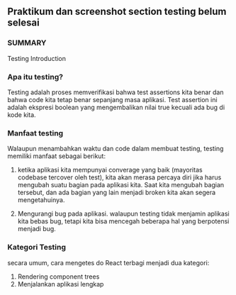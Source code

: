 ## Praktikum dan screenshot section testing belum selesai

### SUMMARY

Testing Introduction

### Apa itu testing?

Testing adalah proses memverifikasi bahwa test assertions kita benar dan bahwa code kita tetap benar sepanjang masa aplikasi. Test assertion ini adalah ekspresi boolean yang mengembalikan nilai true kecuali ada bug di kode kita.

### Manfaat testing

Walaupun menambahkan waktu dan code dalam membuat testing, testing memiliki manfaat sebagai berikut:

1. ketika aplikasi kita mempunyai converage yang baik (mayoritas codebase tercover oleh test), kita akan merasa percaya diri jika harus mengubah suatu bagian pada aplikasi kita. Saat kita mengubah bagian tersebut, dan ada bagian yang lain menjadi broken kita akan segera mengetahuinya.

2. Mengurangi bug pada aplikasi. walaupun testing tidak menjamin aplikasi kita bebas bug, tetapi kita bisa mencegah beberapa hal yang berpotensi menjadi bug.

### Kategori Testing

secara umum, cara mengetes do React terbagi menjadi dua kategori:

1. Rendering component trees
2. Menjalankan aplikasi lengkap
